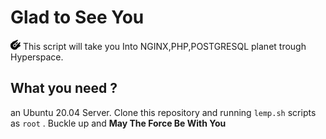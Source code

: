 # Glad to See You
![](./icons/millennium-falcon.png) This script will take you Into NGINX,PHP,POSTGRESQL planet trough Hyperspace.

## What you need ?
an Ubuntu 20.04 Server. Clone this repository and running `lemp.sh` scripts as `root` .
Buckle up and **May The Force Be With You**

